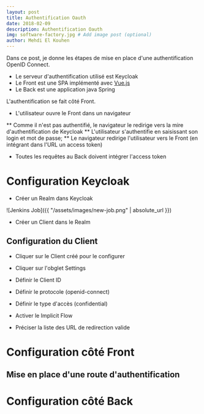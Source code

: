 ```yaml
---
layout: post
title: Authentification Oauth
date: 2018-02-09
description: Authentification Oauth
img: software-factory.jpg # Add image post (optional)
author: Mehdi El Kouhen
---
```


Dans ce post, je donne les étapes de mise en place d'une authentification OpenID Connect. 

* Le serveur d'authentification utilisé est Keycloak 
* Le Front est une SPA implémenté avec [Vue.js](https://vuejs.org/)
* Le Back est une application java Spring

L'authentification se fait côté Front.

* L'utilisateur ouvre le Front dans un navigateur

** Comme il n'est pas authentifié, le navigateur le redirige vers la mire d'authentification de Keycloak
** L'utilisateur s'authentifie en saisissant son login et mot de passe; 
** Le navigateur redirige l'utilisateur vers le Front (en intégrant dans l'URL un access token)

* Toutes les requêtes au Back doivent intégrer l'access token

# Configuration Keycloak

* Créer un Realm dans Keycloak

![Jenkins Job]({{ "/assets/images/new-job.png" | absolute_url }})

* Créer un Client dans le Realm

## Configuration du Client

* Cliquer sur le Client créé pour le configurer

* Cliquer sur l'obglet Settings

* Définir le Client ID

* Définir le protocole (openid-connect)

* Définir le type d'accès (confidential)

* Activer le Implicit Flow 

* Préciser la liste des URL de redirection valide 

# Configuration côté Front

## Mise en place d'une route d'authentification

# Configuration côté Back